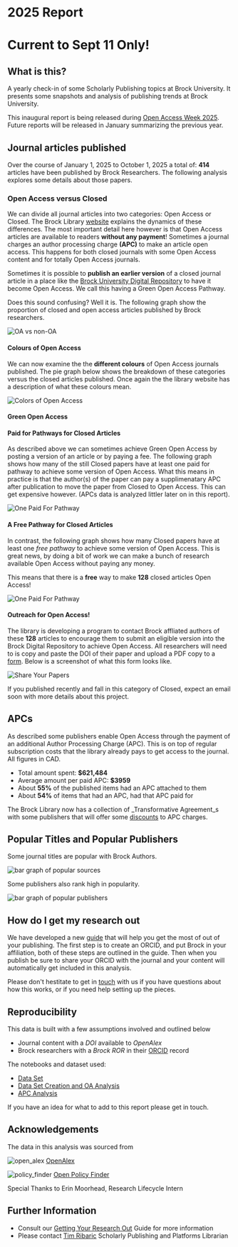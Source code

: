 # 2025 Report

# Current to Sept 11 Only!

## What is this?
A yearly check-in of some Scholarly Publishing topics at Brock University. It presents some snapshots and analysis of publishing trends at Brock University. 

This inaugural report is being released during [Open Access Week 2025](https://www.openaccessweek.org/theme). Future reports will be released in January summarizing the previous year. 

## Journal articles published

Over the course of January 1, 2025 to October 1, 2025 a total of: **414** articles have been published by Brock Researchers. The following analysis explores some details about those papers.

### Open Access versus Closed

We can divide all journal articles into two categories: Open Access or Closed. The Brock Library [website](https://brocku.ca/library/open-access/) explains the dynamics of these differences. The most important detail here however is that Open Access articles are available to readers **without any payment**! Sometimes a journal charges an author processing charge **(APC)** to  make an article open access. This happens for both closed journals with some Open Access content and for totally Open Access journals. 

Sometimes it is possible to **publish an earlier version** of a closed journal article in a place like the [Brock University Digital Repository](https://brocku.scholaris.ca/home) to have it become Open Access. We call this having a Green Open Access Pathway.

Does this sound confusing? Well it is. The following graph show the proportion of closed and open access articles published by Brock researchers.

![OA vs non-OA](Open_Access_versus_Closed.png)

#### Colours of Open Access

We can now examine the the **different colours** of Open Access journals published. The pie graph below shows the breakdown of these categories versus the closed articles published. Once again the the library website has a description of what these colours mean.

![Colors of Open Access](Colours_of_Open_Access.png)

#### Green Open Access

<!-- When publishing in a closed journal there is often something called a _green pathway_ that will allow the author to either buy out Open Access rights to the article or to allow them to deposit a certain version of their article to the Brock University Digital Repository. The breakdown of what Green pathways exist for Brock author is shown in the following pie graphs.

![One Free Pathway](One_Free_Pathway.png) -->

#### Paid for Pathways for Closed Articles

As described above we can sometimes achieve Green Open Access by posting a version of an article or by paying a fee. The following graph shows how many of the still Closed papers have at least one paid for pathway to achieve some version of Open Access. What this means in practice is that the author(s) of the paper can pay a supplimenatary APC after publication to move the paper from Closed to Open Access. This can get expensive however. (APCs data is analyzed littler later on in this report).

![One Paid For Pathway](Paid_For_Option_Closed_Articles.png)

#### A Free Pathway for Closed Articles

In contrast, the following graph shows how many Closed papers have at least one _free pathway_ to achieve some version of Open Access. This is great news, by doing a bit of work we can make a bunch of research available Open Access without paying any money.

This means that there is a **free** way to make **128** closed articles Open Access!

![One Paid For Pathway](Free_Option_Closed_Articles.png)

#### Outreach for Open Access!

The library is developing a program to contact Brock affliated authors of these **128** articles to encourage them to submit an eligible version into the Brock Digital Repository to achieve Open Access. All researchers will need to is copy and paste the DOI of their paper and upload a PDF copy to a [form](). Below is a screenshot of what this form looks like.

![Share Your Papers](syp_form.png)

If you published recently and fall in this category of Closed, expect an email soon with more details about this project.

## APCs

As described some publishers enable Open Access through the payment of an additional Author Processing Charge (APC). This is on top of regular subscription costs that the library already pays to get access to the journal. All figures in CAD.

- Total amount spent: **$621,484**
- Average amount per paid APC: **$3959**
- About **55%** of the published items had an APC attached to them
- About **54%** of items that had an APC, had that APC paid for

The Brock Library now has a collection of _Transformative Agreement_s with some publishers that will offer some [discounts](https://brocku.ca/library/open-access/open-access-investments/#1675264614266-ad3c5d97-5fef) to APC charges.


## Popular Titles and Popular Publishers

Some journal titles are popular with Brock Authors.

![bar graph of popular sources](Top_10_Sources.png)

Some publishers also rank high in popularity.

![bar graph of popular publishers](Top_10_Publishers.png)


## How do I get my research out

We have developed a new [guide]() that will help you get the most of out of your publishing. The first step is to create an ORCID, and put Brock in your affiliation, both of these steps are outlined in the guide. Then when you publish be sure to share your ORCID with the journal and your content will automatically get included in this analysis.

Please don't hestitate to get in [touch]() with us if you have questions about how this works, or if you need help setting up the pieces.


## Reproducibility

This data is built with a few assumptions involved and outlined below

- Journal content with a _DOI_ available to _OpenAlex_
- Brock researchers with a _Brock ROR_ in their [ORCID](https://orcid.org/) record


The notebooks and dataset used:

- [Data Set](Brock_OpenAlex_Harvest_Start_Date_2025-01-01_to_2025-09-01.csv)
- [Data Set Creation and OA Analysis](2025_SofSC.ipynb)
- [APC Analysis](2025_APC_Analysis.ipynb)

If you have an idea for what to add to this report please get in touch.

## Acknowledgements

The data in this analysis was sourced from

![open_alex](OpenAlex.png)
[OpenAlex](https://openalex.org/)

![policy_finder](JISC.png)
[Open Policy Finder](https://openpolicyfinder.jisc.ac.uk/)

Special Thanks to Erin Moorhead, Research Lifecycle Intern

## Further Information

- Consult our [Getting Your Research Out]() Guide for more information
- Please contact [Tim Ribaric](https://brocku.ca/library/tim-ribaric/) Scholarly Publishing and Platforms Librarian
